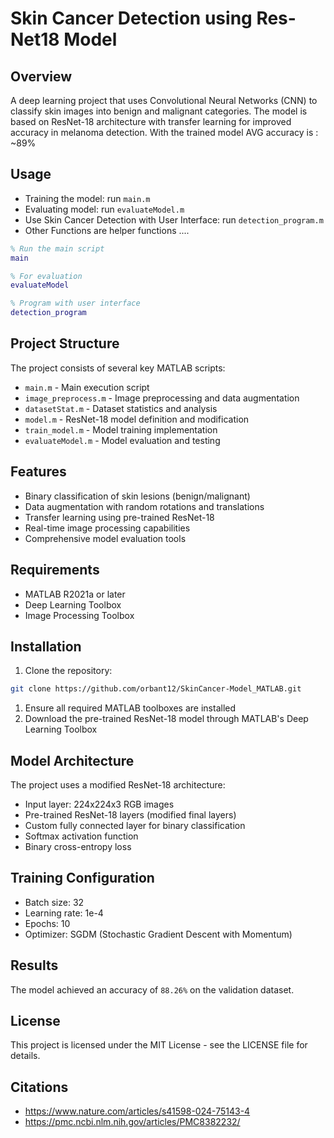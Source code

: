 # Skin Cancer Detection using Res-Net18 Model

## Overview

A deep learning project that uses Convolutional Neural Networks (CNN) to classify skin images into benign and malignant categories. The model is based on ResNet-18 architecture with transfer learning for improved accuracy in melanoma detection.
With the trained model AVG accuracy is : ~89%

## Usage

- Training the model: run `main.m`
- Evaluating model: run `evaluateModel.m`
- Use Skin Cancer Detection with User Interface: run `detection_program.m`
- Other Functions are helper functions ....

```matlab
% Run the main script
main

% For evaluation
evaluateModel

% Program with user interface
detection_program
```

## Project Structure

The project consists of several key MATLAB scripts:

- `main.m` - Main execution script
- `image_preprocess.m` - Image preprocessing and data augmentation
- `datasetStat.m` - Dataset statistics and analysis
- `model.m` - ResNet-18 model definition and modification
- `train_model.m` - Model training implementation
- `evaluateModel.m` - Model evaluation and testing

## Features

- Binary classification of skin lesions (benign/malignant)
- Data augmentation with random rotations and translations
- Transfer learning using pre-trained ResNet-18
- Real-time image processing capabilities
- Comprehensive model evaluation tools

## Requirements

- MATLAB R2021a or later
- Deep Learning Toolbox
- Image Processing Toolbox

## Installation

1. Clone the repository:

```bash
git clone https://github.com/orbant12/SkinCancer-Model_MATLAB.git
```

1. Ensure all required MATLAB toolboxes are installed
2. Download the pre-trained ResNet-18 model through MATLAB's Deep Learning Toolbox



## Model Architecture

The project uses a modified ResNet-18 architecture:

- Input layer: 224x224x3 RGB images
- Pre-trained ResNet-18 layers (modified final layers)
- Custom fully connected layer for binary classification
- Softmax activation function
- Binary cross-entropy loss

## Training Configuration

- Batch size: 32
- Learning rate: 1e-4
- Epochs: 10
- Optimizer: SGDM (Stochastic Gradient Descent with Momentum)

## Results

The model achieved an accuracy of `88.26%` on the validation dataset.

## License

This project is licensed under the MIT License - see the LICENSE file for details.

## Citations

- https://www.nature.com/articles/s41598-024-75143-4
- https://pmc.ncbi.nlm.nih.gov/articles/PMC8382232/
